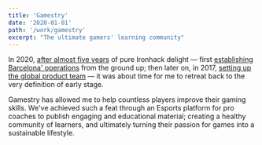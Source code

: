```yaml
---
title: 'Gamestry'
date: '2020-01-01'
path: '/work/gamestry'
excerpt: "The ultimate gamers' learning community"
---
```


In 2020, [after almost five years](/blog/2020/thank-you-and-goodbye-ironhack) of pure Ironhack delight — first [establishing Barcelona' operations](/blog/2015/hi-from-ironhack) from the ground up; then later on, in 2017, [setting up the global product team](/blog/2017/back-to-product) — it was about time for me to retreat back to the very definition of early stage.

Gamestry has allowed me to help countless players improve their gaming skills. We've achieved such a feat through an Esports platform for pro coaches to publish engaging and educational material; creating a healthy community of learners, and ultimately turning their passion for games into a sustainable lifestyle.
